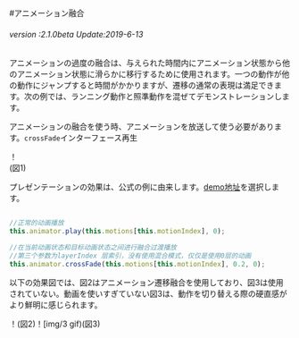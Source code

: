 #アニメーション融合

###### *version :2.1.0beta   Update:2019-6-13*

アニメーションの過度の融合は、与えられた時間内にアニメーション状態から他のアニメーション状態に滑らかに移行するために使用されます。一つの動作が他の動作にジャンプすると時間がかかりますが、遷移の通常の表現は満足できます。次の例では、ランニング動作と照準動作を混ぜてデモンストレーションします。

アニメーションの融合を使う時、アニメーションを放送して使う必要があります。`crossFade`インターフェース再生

！[](img/1.png)<br/>(図1)

プレゼンテーションの効果は、公式の例に由来します。[demo地址](https://layaair.ldc.layabox.com/demo2/?language=ch&category=3d&group=Animation3D&name=AnimationLayerBlend)を選択します。


```typescript

//正常的动画播放
this.animator.play(this.motions[this.motionIndex], 0);

//在当前动画状态和目标动画状态之间进行融合过渡播放
//第三个参数为layerIndex 层索引，没有使用混合模式，仅仅是使用0层的动画
this.animator.crossFade(this.motions[this.motionIndex], 0.2, 0);
```


以下の効果図では、図2はアニメーション遷移融合を使用しており、図3は使用されていない。動画を使いすぎていない図3は、動作を切り替える際の硬直感がより鮮明に感じられます。

！[](img/2.gif)(図2)！[img/3 gif)(図3)

